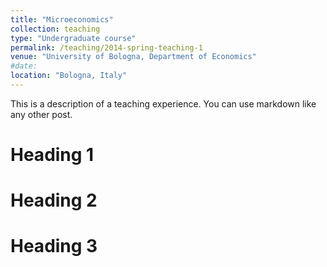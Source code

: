 ```yaml
---
title: "Microeconomics"
collection: teaching
type: "Undergraduate course"
permalink: /teaching/2014-spring-teaching-1
venue: "University of Bologna, Department of Economics"
#date:
location: "Bologna, Italy"
---
```


This is a description of a teaching experience. You can use markdown like any other post.

Heading 1
======

Heading 2
======

Heading 3
======
